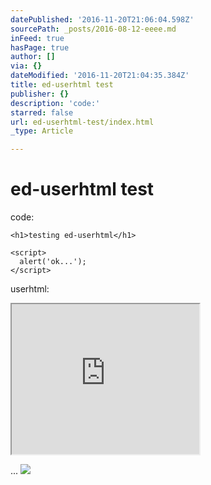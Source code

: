 ```yaml
---
datePublished: '2016-11-20T21:06:04.598Z'
sourcePath: _posts/2016-08-12-eeee.md
inFeed: true
hasPage: true
author: []
via: {}
dateModified: '2016-11-20T21:04:35.384Z'
title: ed-userhtml test
publisher: {}
description: 'code:'
starred: false
url: ed-userhtml-test/index.html
_type: Article

---
```

# ed-userhtml test

code:

    <h1>testing ed-userhtml</h1>
    
    <script>
      alert('ok...');
    </script>

userhtml:

<iframe src="https://the-grid.github.io/ed-userhtml/?g=eJxzc3MDAAGnANM" height="240" style=""></iframe>

...
![](https://imgflo.herokuapp.com/graph/2b2431f8e7ba7b0/46c5497f14fe3871daef167c75be7212/noop.jpg?input=http%3A%2F%2F67.media.tumblr.com%2Fd532af67d7d2c424215c5416d2f94759%2Ftumblr_ngeua9MQYe1tw49n8o1_1280.jpg)